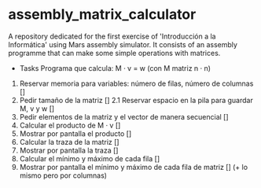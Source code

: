 # assembly_matrix_calculator
A repository dedicated for the first exercise of 'Introducción a la Informática' using Mars assembly simulator. It consists of an assembly programme that can make some simple operations with matrices.

- Tasks
Programa que calcula: M · v = w (con M matriz n · n)

1. Reservar memoria para variables: número de filas, número de columnas []
2. Pedir tamaño de la matriz []
	2.1 Reservar espacio en la pila para guardar M, v y w []
4. Pedir elementos de la matriz y el vector de manera secuencial []
5. Calcular el producto de M · v []
6. Mostrar por pantalla el producto []
7. Calcular la traza de la matriz []
8. Mostrar por pantalla la traza []
9. Calcular el mínimo y máximo de cada fila []
10. Mostrar por pantalla el mínimo y máximo de cada fila de matriz []
(+ lo mismo pero por columnas) 
